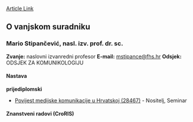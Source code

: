 [Article Link](https://www.fhs.hr/djelatnik/mario.stipancevic)

## O vanjskom suradniku
###  Mario Stipančević, nasl. izv. prof. dr. sc. 
**Zvanje:**
naslovni izvanredni profesor 
**E-mail:**
[mstipance@fhs.hr](javascript:startMail\('fzvgncpa@rus.feu'\);)
**Odsjek:**
ODSJEK ZA KOMUNIKOLOGIJU 
#### Nastava
**prijediplomski**
  * [Povijest medijske komunikacije u Hrvatskoj (28467)](https://www.fhs.hr/predmet/pmkuh) - Nositelj, Seminar


#### Znanstveni radovi (CroRIS)
